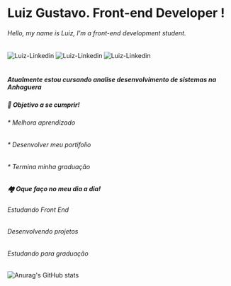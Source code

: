 # Luiz Gustavo. Front-end Developer !



###### Hello, my name is Luiz, I'm a front-end development student.

<div>
<img align="center" alt="Luiz-Linkedin" src="https://img.shields.io/badge/LinkedIn-0077B5?style=for-the-badge&logo=linkedin&logoColor=white">
  <img align="center" alt="Luiz-Linkedin" src="https://img.shields.io/badge/Instagram-E4405F?style=for-the-badge&logo=instagram&logoColor=white">
  <img align="center" alt="Luiz-Linkedin" src="https://img.shields.io/badge/Facebook-1877F2?style=for-the-badge&logo=facebook&logoColor=white">
</div> 
<br>

##### Atualmente estou cursando analise desenvolvimento de sistemas na Anhaguera </p></div>




#####   🚀 Objetivo a se cumprir!                       
######   * Melhora aprendizado
######   * Desenvolver meu portifolio
######   * Termina minha graduação 
##
 ##### 🏘️ Oque faço no meu dia a dia!
######   Estudando Front End
######   Desenvolvendo projetos
######   Estudando para graduação


![Anurag's GitHub stats](https://github-readme-stats.vercel.app/api?username=lgluiz1&show_icons=true&theme=dark)

